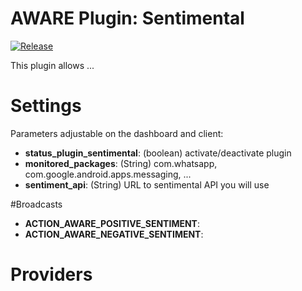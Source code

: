 AWARE Plugin: Sentimental
==========================

[![Release](https://jitpack.io/v/denzilferreira/com.aware.plugin.sentimental.svg)](https://jitpack.io/#denzilferreira/com.aware.plugin.sentimental)

This plugin allows ... 



# Settings
Parameters adjustable on the dashboard and client:
- **status_plugin_sentimental**: (boolean) activate/deactivate plugin
- **monitored_packages**: (String) com.whatsapp, com.google.android.apps.messaging, ...
- **sentiment_api**: (String) URL to sentimental API you will use

#Broadcasts
- **ACTION_AWARE_POSITIVE_SENTIMENT**:
- **ACTION_AWARE_NEGATIVE_SENTIMENT**:

# Providers

